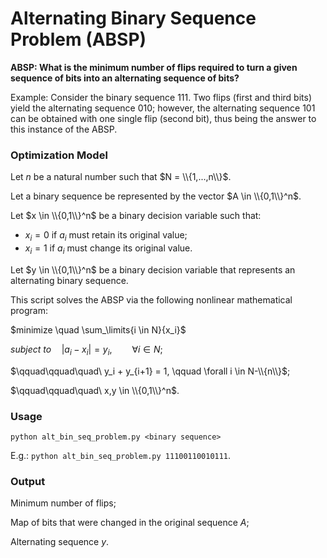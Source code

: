 # Alternating Binary Sequence Problem (ABSP)

__ABSP: What is the minimum number of flips required to turn a given sequence of bits into an alternating sequence of bits?__

Example: Consider the binary sequence 111. Two flips (first and third bits) yield the alternating sequence 010; however, the alternating sequence 101 can be obtained with one single flip (second bit), thus being the answer to this instance of the ABSP.


### Optimization Model

Let $n$ be a natural number such that $N = \\{1,...,n\\}$.

Let a binary sequence be represented by the vector $A \in \\{0,1\\}^n$.

Let $x \in \\{0,1\\}^n$ be a binary decision variable such that:
 - $x_i = 0$ if $a_i$ must retain its original value;
 - $x_i = 1$ if $a_i$ must change its original value.

Let $y \in \\{0,1\\}^n$ be a binary decision variable that represents an alternating binary sequence.

This script solves the ABSP via the following nonlinear mathematical program:

$minimize \quad \sum_\limits{i \in N}{x_i}$

$subject\ to \quad |a_i - x_i| = y_i, \qquad \forall i \in N;$

$\qquad\qquad\quad\ y_i + y_{i+1} = 1,	\qquad \forall i \in N-\\{n\\}$;

$\qquad\qquad\quad\ x,y \in \\{0,1\\}^n$.


### Usage

`python alt_bin_seq_problem.py <binary sequence>`

E.g.: `python alt_bin_seq_problem.py 11100110010111`.


### Output

Minimum number of flips;
	
Map of bits that were changed in the original sequence $A$;
	
Alternating sequence $y$.
